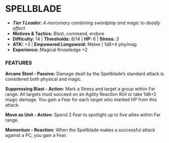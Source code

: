 # SPELLBLADE

- ***Tier 1 Leader:*** *A mercenary combining swordplay and magic to deadly effect.*
- **Motives & Tactics:** Blast, command, endure
- **Difficulty:** 14 | **Thresholds:** 8/14 | **HP:** 6 | **Stress:** 3
- **ATK:** +3 | **Empowered Longsword:** Melee | 1d8+4 phy/mag
- **Experience:** Magical Knowledge +2

### FEATURES

**Arcane Steel - Passive:** Damage dealt by the Spellblade’s standard attack is considered both physical and magic.

**Suppressing Blast - Action:** Mark a Stress and target a group within Far range. All targets must succeed on an Agility Reaction Roll or take 1d8+2 magic damage. You gain a Fear for each target who marked HP from this attack.

**Move as Unit - Action:** Spend 2 Fear to spotlight up to five allies within Far range.

**Momentum - Reaction:** When the Spellblade makes a successful attack against a PC, you gain a Fear.
